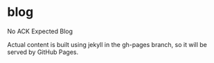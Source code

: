 # blog
No ACK Expected Blog

Actual content is built using jekyll in the gh-pages branch, so it will be served by GitHub Pages.

